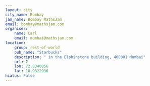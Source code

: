 ```yaml
---
layout: city                                           
city_name: Bombay                                                               
jam_name: Bombay MathsJam
email: bombay@mathsjam.com
organiser:
    name: Carl
    email: mumbai@mathsjam.com
location:
    group: rest-of-world
    pub_name: "Starbucks"
    description: " in the Elphinstone building, 400001 Mumbai"
    url: ?
    lon: 72.8340856
    lat: 18.9322936
hiatus: False
---
```

